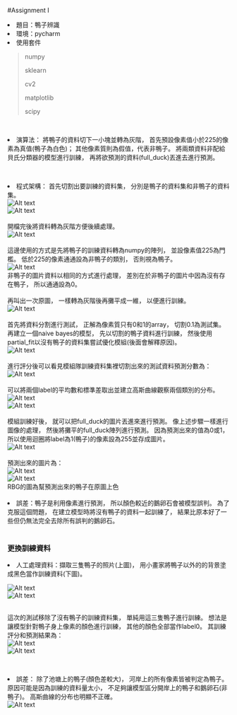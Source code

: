 #Assignment I
<li>題目：鴨子辨識</li>
<li>環境：pycharm</li>
<li>使用套件</li><p>

>numpy<p>
>sklearn<p>
>cv2<p>
>matplotlib<p>
>scipy<p>

<br><li>演算法：
將鴨子的資料切下一小塊並轉為灰階，
首先預設像素值小於225的像素為真值(鴨子為白色)；
其他像素質則為假值，代表非鴨子。
將兩類資料非配給貝氏分類器的模型進行訓練，
再將欲預測的資料(full_duck)丟進去進行預測。</li>

<br><li>程式架構：
首先切割出要訓練的資料集，
分別是鴨子的資料集和非鴨子的資料集。
<br>
![Alt text](https://i.imgur.com/9mNX6Dx.jpg)<br>
![Alt text](https://i.imgur.com/KBhvHCq.jpg)<br>
<br>
開檔完後將資料轉為灰階方便後續處理。<br>
![Alt text](https://i.imgur.com/hyRStMB.jpg)<br>
<br>
這邊使用的方式是先將鴨子的訓練資料轉為numpy的陣列，
並設像素值225為門檻。
低於225的像素通通設為非鴨子的類別，
否則視為鴨子。<br>
![Alt text](https://i.imgur.com/aQmsDYC.jpg)<br>
非鴨子的圖片資料以相同的方式進行處理，
差別在於非鴨子的圖片中因為沒有存在鴨子，
所以通通設為0。
<br><br>
再叫出一次原圖，
一樣轉為灰階後再攤平成一維，
以便進行訓練。<br>
![Alt text](https://i.imgur.com/5cTEW2I.jpg)<br>
<br>首先將資料分割進行測試，
正解為像素質只有0和1的array，
切割0.1為測試集。
再建立一個naive bayes的模型，
先以切割的鴨子資料進行訓練，
然後使用partial_fit以沒有鴨子的資料集嘗試優化模組(後面會解釋原因)。<br>
![Alt text](https://i.imgur.com/asTtb7q.jpg)<br>
<br>進行評分後可以看見模組隊訓練資料集裡切割出來的測試資料預測分數為：<br>
![Alt text](https://i.imgur.com/SMWTAuU.jpg)<br>
<br>可以將兩個label的平均數和標準差取出並建立高斯曲線觀察兩個類別的分布。
![Alt text](https://i.imgur.com/AamVkHg.jpg)<br>
![Alt text](https://i.imgur.com/XTsNYoW.jpg)<br>
<br>模組訓練好後，
就可以把full_duck的圖片丟進來進行預測。
像上述步驟一樣進行圖像的處理，
然後將攤平的full_duck陣列進行預測。
因為預測出來的值為0或1，
所以使用迴圈將label為1(鴨子)的像素設為255並存成圖片。<br>
![Alt text](https://i.imgur.com/zEdVAG5.jpg)<br>
<br>預測出來的圖片為：<br>
![Alt text](https://i.imgur.com/9xaoA4F.jpg)<br>
![Alt text](https://i.imgur.com/1jJo6Tt.jpg)<br>
RBG的圖為幫預測出來的鴨子在原圖上色<br></li>
<br><li>誤差：鴨子是利用像素進行預測，
所以顏色較近的鵝卵石會被模型誤判。
為了克服這個問題，
在建立模型時將沒有鴨子的資料一起訓練了，
結果比原本好了一些但仍無法完全去除所有誤判的鵝卵石。</li><br>

<h3>更換訓練資料</h3>
<li>人工處理資料：擷取三隻鴨子的照片(上圖)，
用小畫家將鴨子以外的的背景塗成黑色當作訓練資料(下圖)。<br>

![Alt text](https://i.imgur.com/6IVna1H.jpg)<br>
![Alt text](https://i.imgur.com/ZNpuKaU.jpg)<br>

<br>這次的測試移除了沒有鴨子的訓練資料集，
單純用這三隻鴨子進行訓練。
想法是讓模型針對鴨子身上像素的顏色進行訓練，
其他的顏色全部當作label0。
其訓練評分和預測結果為：<br>
![Alt text](https://i.imgur.com/a32Omrv.jpg)<br>
![Alt text](https://i.imgur.com/wo4Ll6y.jpg)<br></li>

<br><li>誤差：
除了池塘上的鴨子(顏色差較大)，
河岸上的所有像素皆被判定為鴨子。
原因可能是因為訓練的資料量太小，
不足夠讓模型區分開岸上的鴨子和鵝卵石(非鴨子)。
高斯曲線的分布也明顯不正確。<br>
![Alt text](https://i.imgur.com/9FKiJLC.jpg)<br></li>
